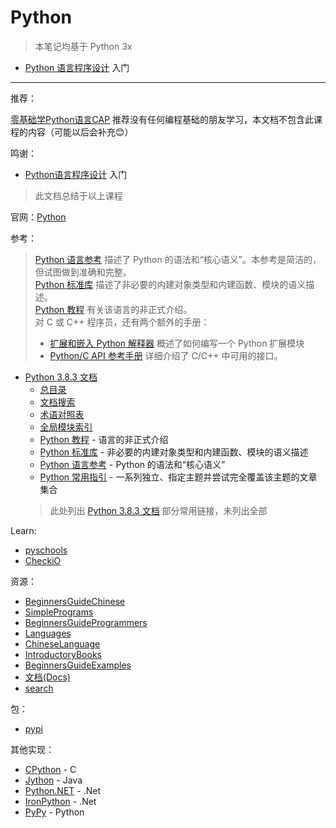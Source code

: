 # Python

> 本笔记均基于 Python 3x

* [Python 语言程序设计](1%20python语言程序设计.md) 入门

---

[Python]: https://www.python.org
[Python 3.8.3 文档]: https://docs.python.org/zh-cn/3/
[文档搜索]: https://docs.python.org/zh-cn/3/search.html
[Python 教程]: https://docs.python.org/zh-cn/3/tutorial/index.html
[Python 标准库]: https://docs.python.org/zh-cn/3/library/index.html
[Python 语言参考]: https://docs.python.org/zh-cn/3/reference/index.html
[Python 常用指引]: https://docs.python.org/zh-cn/3/howto/index.html
[总目录]: https://docs.python.org/zh-cn/3/genindex.html
[全局模块索引]: https://docs.python.org/zh-cn/3/py-modindex.html
[术语对照表]: https://docs.python.org/zh-cn/3/glossary.html#term-argument
[扩展和嵌入 Python 解释器]: https://docs.python.org/zh-cn/3/extending/index.html#extending-index
[Python/C API 参考手册]: https://docs.python.org/zh-cn/3/c-api/index.html#c-api-index

[零基础学Python语言CAP]: https://www.icourse163.org/course/0908BIT001CAP-1002058035?outvandor=zw_mooc_pclszykctj_
[Python语言程序设计]: https://www.icourse163.org/course/BIT-268001?tid=1460270441

推荐：

[零基础学Python语言CAP] 推荐没有任何编程基础的朋友学习，本文档不包含此课程的内容（可能以后会补充😊）

鸣谢：

* [Python语言程序设计] 入门

> 此文档总结于以上课程

官网：[Python]

参考：  

> [Python 语言参考] 描述了 Python 的语法和“核心语义”。本参考是简洁的，但试图做到准确和完整。  
> [Python 标准库] 描述了非必要的内建对象类型和内建函数、模块的语义描述。  
> [Python 教程] 有关该语言的非正式介绍。  
> 对 C 或 C++ 程序员，还有两个额外的手册：  
>  * [扩展和嵌入 Python 解释器] 概述了如何编写一个 Python 扩展模块  
>  * [Python/C API 参考手册] 详细介绍了 C/C++ 中可用的接口。

* [Python 3.8.3 文档]
  * [总目录]
  * [文档搜索]
  * [术语对照表]
  * [全局模块索引]
  * [Python 教程] - 语言的非正式介绍
  * [Python 标准库] - 非必要的内建对象类型和内建函数、模块的语义描述
  * [Python 语言参考] -  Python 的语法和“核心语义”
  * [Python 常用指引] - 一系列独立、指定主题并尝试完全覆盖该主题的文章集合
  > 此处列出 [Python 3.8.3 文档] 部分常用链接，未列出全部

Learn:  

* [pyschools](http://www.pyschools.com/#)
* [CheckiO](https://checkio.org)

资源：  

* [BeginnersGuideChinese](https://wiki.python.org/moin/BeginnersGuideChinese)
* [SimplePrograms](https://wiki.python.org/moin/SimplePrograms)
* [BeginnersGuideProgrammers](https://wiki.python.org/moin/BeginnersGuide/Programmers)
* [Languages](https://wiki.python.org/moin/Languages)
* [ChineseLanguage](https://wiki.python.org/moin/ChineseLanguage)
* [IntroductoryBooks](https://wiki.python.org/moin/IntroductoryBooks)
* [BeginnersGuideExamples](https://wiki.python.org/moin/BeginnersGuide/Examples)
* [文档(Docs)](https://www.python.org/doc/)
* [search](https://www.python.org/search/)

包：

* [pypi](https://pypi.org)

其他实现：

* [CPython](https://github.com/python/cpython) - C
* [Jython](http://www.jython.org/) - Java
* [Python.NET](https://pythonnet.github.io/) - .Net
* [IronPython](http://ironpython.net/) - .Net
* [PyPy](http://pypy.org/) - Python